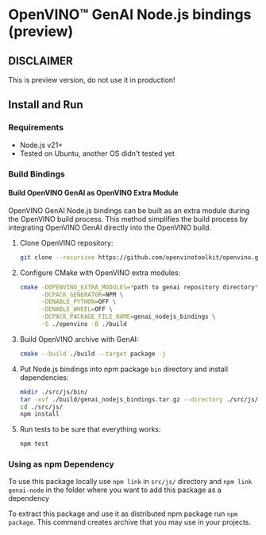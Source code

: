 # OpenVINO™ GenAI Node.js bindings (preview)

## DISCLAIMER

This is preview version, do not use it in production!

## Install and Run

### Requirements

- Node.js v21+
- Tested on Ubuntu, another OS didn't tested yet

### Build Bindings

#### Build OpenVINO GenAI as OpenVINO Extra Module

OpenVINO GenAI Node.js bindings can be built as an extra module during the OpenVINO build process. This method simplifies the build process by integrating OpenVINO GenAI directly into the OpenVINO build.

1. Clone OpenVINO repository:
   ```sh
   git clone --recursive https://github.com/openvinotoolkit/openvino.git
   ```
1. Configure CMake with OpenVINO extra modules:
   ```sh
   cmake -DOPENVINO_EXTRA_MODULES=*path to genai repository directory* -DCPACK_ARCHIVE_COMPONENT_INSTALL=OFF \
         -DCPACK_GENERATOR=NPM \
         -DENABLE_PYTHON=OFF \
         -DENABLE_WHEEL=OFF \
         -DCPACK_PACKAGE_FILE_NAME=genai_nodejs_bindings \
         -S ./openvino -B ./build
   ```
1. Build OpenVINO archive with GenAI:
   ```sh
   cmake --build ./build --target package -j
   ```

1. Put Node.js bindings into npm package `bin` directory and install dependencies:
   ```sh
   mkdir ./src/js/bin/
   tar -xvf ./build/genai_nodejs_bindings.tar.gz --directory ./src/js/bin/
   cd ./src/js/
   npm install
   ```
1. Run tests to be sure that everything works:
   ```sh
   npm test
   ```

### Using as npm Dependency

To use this package locally use `npm link` in `src/js/` directory
and `npm link genai-node` in the folder where you want to add this package as a dependency

To extract this package and use it as distributed npm package run `npm package`.
This command creates archive that you may use in your projects.
